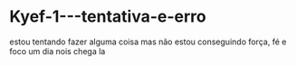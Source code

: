 # Kyef-1---tentativa-e-erro

estou tentando fazer alguma coisa mas não estou conseguindo
força, fé e foco um dia nois chega la
